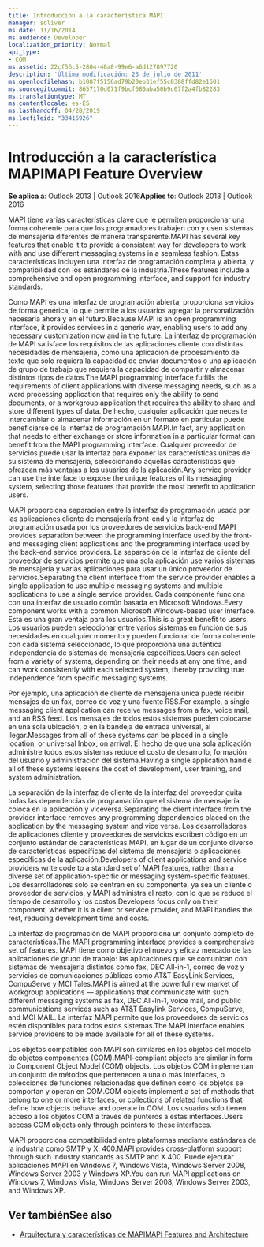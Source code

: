 ```yaml
---
title: Introducción a la característica MAPI
manager: soliver
ms.date: 11/16/2014
ms.audience: Developer
localization_priority: Normal
api_type:
- COM
ms.assetid: 22cf56c5-2804-40a8-99e6-a6d127897720
description: 'Última modificación: 23 de julio de 2011'
ms.openlocfilehash: b1087f5156ad79b20eb31ef55c0388ffd82e1601
ms.sourcegitcommit: 8657170d071f9bcf680aba50b9c07f2a4fb82283
ms.translationtype: MT
ms.contentlocale: es-ES
ms.lasthandoff: 04/28/2019
ms.locfileid: "33416926"
---
```

# <a name="mapi-feature-overview"></a><span data-ttu-id="6dc50-103">Introducción a la característica MAPI</span><span class="sxs-lookup"><span data-stu-id="6dc50-103">MAPI Feature Overview</span></span>
 
<span data-ttu-id="6dc50-104">**Se aplica a**: Outlook 2013 | Outlook 2016</span><span class="sxs-lookup"><span data-stu-id="6dc50-104">**Applies to**: Outlook 2013 | Outlook 2016</span></span> 
  
<span data-ttu-id="6dc50-105">MAPI tiene varias características clave que le permiten proporcionar una forma coherente para que los programadores trabajen con y usen sistemas de mensajería diferentes de manera transparente.</span><span class="sxs-lookup"><span data-stu-id="6dc50-105">MAPI has several key features that enable it to provide a consistent way for developers to work with and use different messaging systems in a seamless fashion.</span></span> <span data-ttu-id="6dc50-106">Estas características incluyen una interfaz de programación completa y abierta, y compatibilidad con los estándares de la industria.</span><span class="sxs-lookup"><span data-stu-id="6dc50-106">These features include a comprehensive and open programming interface, and support for industry standards.</span></span> 
  
<span data-ttu-id="6dc50-107">Como MAPI es una interfaz de programación abierta, proporciona servicios de forma genérica, lo que permite a los usuarios agregar la personalización necesaria ahora y en el futuro.</span><span class="sxs-lookup"><span data-stu-id="6dc50-107">Because MAPI is an open programming interface, it provides services in a generic way, enabling users to add any necessary customization now and in the future.</span></span> <span data-ttu-id="6dc50-108">La interfaz de programación de MAPI satisface los requisitos de las aplicaciones cliente con distintas necesidades de mensajería, como una aplicación de procesamiento de texto que solo requiera la capacidad de enviar documentos o una aplicación de grupo de trabajo que requiera la capacidad de compartir y almacenar distintos tipos de datos.</span><span class="sxs-lookup"><span data-stu-id="6dc50-108">The MAPI programming interface fulfills the requirements of client applications with diverse messaging needs, such as a word processing application that requires only the ability to send documents, or a workgroup application that requires the ability to share and store different types of data.</span></span> <span data-ttu-id="6dc50-109">De hecho, cualquier aplicación que necesite intercambiar o almacenar información en un formato en particular puede beneficiarse de la interfaz de programación MAPI.</span><span class="sxs-lookup"><span data-stu-id="6dc50-109">In fact, any application that needs to either exchange or store information in a particular format can benefit from the MAPI programming interface.</span></span> <span data-ttu-id="6dc50-110">Cualquier proveedor de servicios puede usar la interfaz para exponer las características únicas de su sistema de mensajería, seleccionando aquellas características que ofrezcan más ventajas a los usuarios de la aplicación.</span><span class="sxs-lookup"><span data-stu-id="6dc50-110">Any service provider can use the interface to expose the unique features of its messaging system, selecting those features that provide the most benefit to application users.</span></span>
  
<span data-ttu-id="6dc50-111">MAPI proporciona separación entre la interfaz de programación usada por las aplicaciones cliente de mensajería front-end y la interfaz de programación usada por los proveedores de servicios back-end.</span><span class="sxs-lookup"><span data-stu-id="6dc50-111">MAPI provides separation between the programming interface used by the front-end messaging client applications and the programming interface used by the back-end service providers.</span></span> <span data-ttu-id="6dc50-112">La separación de la interfaz de cliente del proveedor de servicios permite que una sola aplicación use varios sistemas de mensajería y varias aplicaciones para usar un único proveedor de servicios.</span><span class="sxs-lookup"><span data-stu-id="6dc50-112">Separating the client interface from the service provider enables a single application to use multiple messaging systems and multiple applications to use a single service provider.</span></span> <span data-ttu-id="6dc50-113">Cada componente funciona con una interfaz de usuario común basada en Microsoft Windows.</span><span class="sxs-lookup"><span data-stu-id="6dc50-113">Every component works with a common Microsoft Windows-based user interface.</span></span> <span data-ttu-id="6dc50-114">Esta es una gran ventaja para los usuarios.</span><span class="sxs-lookup"><span data-stu-id="6dc50-114">This is a great benefit to users.</span></span> <span data-ttu-id="6dc50-115">Los usuarios pueden seleccionar entre varios sistemas en función de sus necesidades en cualquier momento y pueden funcionar de forma coherente con cada sistema seleccionado, lo que proporciona una auténtica independencia de sistemas de mensajería específicos.</span><span class="sxs-lookup"><span data-stu-id="6dc50-115">Users can select from a variety of systems, depending on their needs at any one time, and can work consistently with each selected system, thereby providing true independence from specific messaging systems.</span></span> 
  
<span data-ttu-id="6dc50-116">Por ejemplo, una aplicación de cliente de mensajería única puede recibir mensajes de un fax, correo de voz y una fuente RSS.</span><span class="sxs-lookup"><span data-stu-id="6dc50-116">For example, a single messaging client application can receive messages from a fax, voice mail, and an RSS feed.</span></span> <span data-ttu-id="6dc50-117">Los mensajes de todos estos sistemas pueden colocarse en una sola ubicación, o en la bandeja de entrada universal, al llegar.</span><span class="sxs-lookup"><span data-stu-id="6dc50-117">Messages from all of these systems can be placed in a single location, or universal Inbox, on arrival.</span></span> <span data-ttu-id="6dc50-118">El hecho de que una sola aplicación administre todos estos sistemas reduce el costo de desarrollo, formación del usuario y administración del sistema.</span><span class="sxs-lookup"><span data-stu-id="6dc50-118">Having a single application handle all of these systems lessens the cost of development, user training, and system administration.</span></span> 
  
<span data-ttu-id="6dc50-119">La separación de la interfaz de cliente de la interfaz del proveedor quita todas las dependencias de programación que el sistema de mensajería coloca en la aplicación y viceversa.</span><span class="sxs-lookup"><span data-stu-id="6dc50-119">Separating the client interface from the provider interface removes any programming dependencies placed on the application by the messaging system and vice versa.</span></span> <span data-ttu-id="6dc50-120">Los desarrolladores de aplicaciones cliente y proveedores de servicios escriben código en un conjunto estándar de características MAPI, en lugar de un conjunto diverso de características específicas del sistema de mensajería o aplicaciones específicas de la aplicación.</span><span class="sxs-lookup"><span data-stu-id="6dc50-120">Developers of client applications and service providers write code to a standard set of MAPI features, rather than a diverse set of application-specific or messaging system-specific features.</span></span> <span data-ttu-id="6dc50-121">Los desarrolladores solo se centran en su componente, ya sea un cliente o proveedor de servicios, y MAPI administra el resto, con lo que se reduce el tiempo de desarrollo y los costos.</span><span class="sxs-lookup"><span data-stu-id="6dc50-121">Developers focus only on their component, whether it is a client or service provider, and MAPI handles the rest, reducing development time and costs.</span></span>
  
<span data-ttu-id="6dc50-122">La interfaz de programación de MAPI proporciona un conjunto completo de características.</span><span class="sxs-lookup"><span data-stu-id="6dc50-122">The MAPI programming interface provides a comprehensive set of features.</span></span> <span data-ttu-id="6dc50-123">MAPI tiene como objetivo el nuevo y eficaz mercado de las aplicaciones de grupo de trabajo: las aplicaciones que se comunican con sistemas de mensajería distintos como fax, DEC All-in-1, correo de voz y servicios de comunicaciones públicas como AT&T EasyLink Services, CompuServe y MCI Tales.</span><span class="sxs-lookup"><span data-stu-id="6dc50-123">MAPI is aimed at the powerful new market of workgroup applications — applications that communicate with such different messaging systems as fax, DEC All-In-1, voice mail, and public communications services such as AT&T Easylink Services, CompuServe, and MCI MAIL.</span></span> <span data-ttu-id="6dc50-124">La interfaz MAPI permite que los proveedores de servicios estén disponibles para todos estos sistemas.</span><span class="sxs-lookup"><span data-stu-id="6dc50-124">The MAPI interface enables service providers to be made available for all of these systems.</span></span> 
  
<span data-ttu-id="6dc50-125">Los objetos compatibles con MAPI son similares en los objetos del modelo de objetos componentes (COM).</span><span class="sxs-lookup"><span data-stu-id="6dc50-125">MAPI-compliant objects are similar in form to Component Object Model (COM) objects.</span></span> <span data-ttu-id="6dc50-126">Los objetos COM implementan un conjunto de métodos que pertenecen a una o más interfaces, o colecciones de funciones relacionadas que definen cómo los objetos se comportan y operan en COM.</span><span class="sxs-lookup"><span data-stu-id="6dc50-126">COM objects implement a set of methods that belong to one or more interfaces, or collections of related functions that define how objects behave and operate in COM.</span></span> <span data-ttu-id="6dc50-127">Los usuarios solo tienen acceso a los objetos COM a través de punteros a estas interfaces.</span><span class="sxs-lookup"><span data-stu-id="6dc50-127">Users access COM objects only through pointers to these interfaces.</span></span>
  
<span data-ttu-id="6dc50-128">MAPI proporciona compatibilidad entre plataformas mediante estándares de la industria como SMTP y X. 400.</span><span class="sxs-lookup"><span data-stu-id="6dc50-128">MAPI provides cross-platform support through such industry standards as SMTP and X.400.</span></span> <span data-ttu-id="6dc50-129">Puede ejecutar aplicaciones MAPI en Windows 7, Windows Vista, Windows Server 2008, Windows Server 2003 y Windows XP.</span><span class="sxs-lookup"><span data-stu-id="6dc50-129">You can run MAPI applications on Windows 7, Windows Vista, Windows Server 2008, Windows Server 2003, and Windows XP.</span></span> 
  
## <a name="see-also"></a><span data-ttu-id="6dc50-130">Ver también</span><span class="sxs-lookup"><span data-stu-id="6dc50-130">See also</span></span>

- [<span data-ttu-id="6dc50-131">Arquitectura y características de MAPI</span><span class="sxs-lookup"><span data-stu-id="6dc50-131">MAPI Features and Architecture</span></span>](mapi-features-and-architecture.md)

